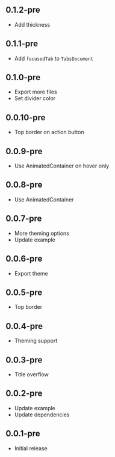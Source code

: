 ## 0.1.2-pre
* Add thickness

## 0.1.1-pre
* Add `focusedTab` to `TabsDocument`

## 0.1.0-pre
* Export more files
* Set divider color

## 0.0.10-pre
* Top border on action button

## 0.0.9-pre
* Use AnimatedContainer on hover only

## 0.0.8-pre
* Use AnimatedContainer

## 0.0.7-pre
* More theming options
* Update example

## 0.0.6-pre
* Export theme

## 0.0.5-pre
* Top border

## 0.0.4-pre
* Theming support

## 0.0.3-pre

* Title overflow

## 0.0.2-pre

* Update example
* Update dependencies

## 0.0.1-pre

* Initial release
